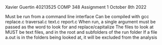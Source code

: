 Xavier Guertin
40213525
COMP 348
Assignment 1
October 8th 2022

Must be run from a command line interface
Can be compiled with gcc replace.c traversal.c text.c report.c
When run, a single argument must be passed as the word to look for and replace/capitalize
The files to look at MUST be text files, and in the root and subfolders of the run folder
If a file a.out is in the folders being looked at, it will be excluded from the analysis